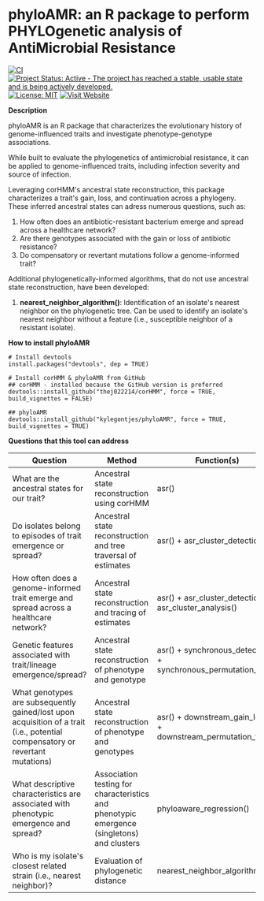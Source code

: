 # phyloAMR: an R package to perform PHYLOgenetic analysis of AntiMicrobial Resistance 

[![CI](https://github.com/kylegontjes/phyloAMR/actions/workflows/ci.yml/badge.svg)](https://github.com/kylegontjes/phyloAMR/actions/workflows/ci.yml) 
[![Project Status: Active - The project has reached a stable, usable state and is being actively developed.](https://www.repostatus.org/badges/latest/active.svg)](https://www.repostatus.org/#active)
[![License: MIT](https://img.shields.io/badge/license-MIT-blue.svg)](https://cran.r-project.org/web/licenses/MIT)
[![Visit Website](https://img.shields.io/badge/Website-Visit-blue)]([\[https://example.com](https://kylegontjes.github.io/phyloAMR/)])


**Description**

phyloAMR is an R package that characterizes the evolutionary history of genome-influenced traits and investigate phenotype-genotype associations. 

While built to evaluate the phylogenetics of antimicrobial resistance, it can be applied to genome-influenced traits, including infection severity and source of infection.

Leveraging corHMM's ancestral state reconstruction, this package characterizes a trait's gain, loss, and continuation across a phylogeny. These inferred ancestral states can adress numerous questions, such as:  
1. How often does an antibiotic-resistant bacterium emerge and spread across a healthcare network?
2. Are there genotypes associated with the gain or loss of antibiotic resistance?  
3. Do compensatory or revertant mutations follow a genome-informed trait? 

Additional phylogenetically-informed algorithms, that do not use ancestral state reconstruction, have been developed:
1. **nearest_neighbor_algorithm()**: Identification of an isolate's nearest neighbor on the phylogenetic tree. Can be used to identify an isolate's nearest neighbor without a feature (i.e., susceptible neighbor of a resistant isolate).  

**How to install phyloAMR**

```
# Install devtools
install.packages("devtools", dep = TRUE)

# Install corHMM & phyloAMR from GitHub
## corHMM - installed because the GitHub version is preferred
devtools::install_github("thej022214/corHMM", force = TRUE, build_vignettes = FALSE)

## phyloAMR
devtools::install_github("kylegontjes/phyloAMR", force = TRUE, build_vignettes = TRUE)
```

**Questions that this tool can address**

| Question | Method | Function(s) | Inputs | Output |
|---|---|---|---|---|
| What are the ancestral states for our trait? | Ancestral state reconstruction using corHMM | asr() | Dataframe with a trait and a phylogenetic tree | Ancestral reconstruction states | 
| Do isolates belong to episodes of trait emergence or spread? | Ancestral state reconstruction and tree traversal of estimates | asr() + asr_cluster_detection() | Dataframe with genome-influenced trait and a phylogenetic tree | Ancestral reconstruction and calls for clusters and singletons | 
| How often does a genome-informed trait emerge and spread across a healthcare network? | Ancestral state reconstruction and tracing of estimates| asr() + asr_cluster_detection() + asr_cluster_analysis() | Dataframe with genome-influenced trait and a phylogenetic tree | Descriptive statistics on cluster calls and phylogenetic singletons | 
| Genetic features associated with trait/lineage emergence/spread? | Ancestral state reconstruction of phenotype and genotype | asr() + synchronous_detection() + synchronous_permutation_test() | Dataframe with genome-influenced trait + genotypes of interest and a phylogenetic tree | Two traits with synchronous episodes of gain or loss 
| What genotypes are subsequently gained/lost upon acquisition of a trait (i.e., potential compensatory or revertant mutations) | Ancestral state reconstruction of phenotype and genotypes | asr() + downstream_gain_loss()  + downstream_permutation_test() | Dataframe with genome-influenced trait + genotypes of interest and a phylogenetic tree | Genotypes classified as downstream mutations from a traits gain event |  
| What descriptive characteristics are associated with phenotypic emergence and spread? | Association testing for characteristics and phenotypic emergence (singletons) and clusters | phyloaware_regression() | Cluster calls from asr_cluster_detection() algorithm and a dataframe with characteristics of interest | Statistical association testing results for characteristics of interest | 
| Who is my isolate's closest related strain (i.e., nearest neighbor)? | Evaluation of phylogenetic distance | nearest_neighbor_algorithm() | Dataframe with genome-influenced trait and a phylogenetic tree | An isolate's nearest neighbor |  
